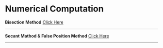 # Numerical Computation

**Bisection Method**
[Click Here](./Homework_1/README.md)

---

**Secant Mathod & False Position Method**
[Click Here](./Homework_2/README.md)

---
